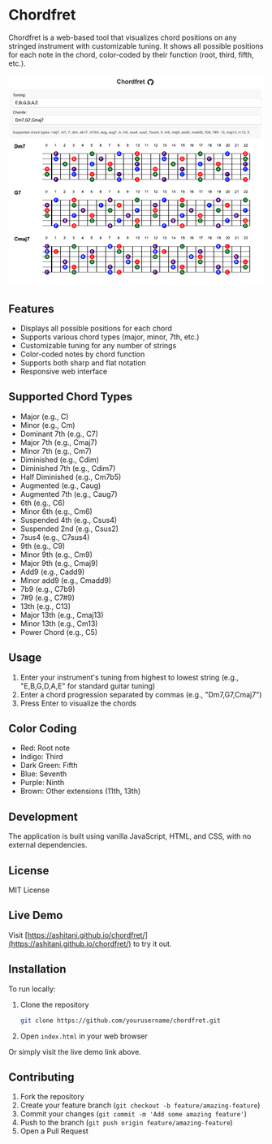 # Chordfret

Chordfret is a web-based tool that visualizes chord positions on any stringed instrument with customizable tuning. It shows all possible positions for each note in the chord, color-coded by their function (root, third, fifth, etc.).

![Chordfret](chordfret.png)

## Features

- Displays all possible positions for each chord
- Supports various chord types (major, minor, 7th, etc.)
- Customizable tuning for any number of strings
- Color-coded notes by chord function
- Supports both sharp and flat notation
- Responsive web interface

## Supported Chord Types

- Major (e.g., C)
- Minor (e.g., Cm)
- Dominant 7th (e.g., C7)
- Major 7th (e.g., Cmaj7)
- Minor 7th (e.g., Cm7)
- Diminished (e.g., Cdim)
- Diminished 7th (e.g., Cdim7)
- Half Diminished (e.g., Cm7b5)
- Augmented (e.g., Caug)
- Augmented 7th (e.g., Caug7)
- 6th (e.g., C6)
- Minor 6th (e.g., Cm6)
- Suspended 4th (e.g., Csus4)
- Suspended 2nd (e.g., Csus2)
- 7sus4 (e.g., C7sus4)
- 9th (e.g., C9)
- Minor 9th (e.g., Cm9)
- Major 9th (e.g., Cmaj9)
- Add9 (e.g., Cadd9)
- Minor add9 (e.g., Cmadd9)
- 7b9 (e.g., C7b9)
- 7#9 (e.g., C7#9)
- 13th (e.g., C13)
- Major 13th (e.g., Cmaj13)
- Minor 13th (e.g., Cm13)
- Power Chord (e.g., C5)

## Usage

1. Enter your instrument's tuning from highest to lowest string (e.g., "E,B,G,D,A,E" for standard guitar tuning)
2. Enter a chord progression separated by commas (e.g., "Dm7,G7,Cmaj7")
3. Press Enter to visualize the chords

## Color Coding

- Red: Root note
- Indigo: Third
- Dark Green: Fifth
- Blue: Seventh
- Purple: Ninth
- Brown: Other extensions (11th, 13th)

## Development

The application is built using vanilla JavaScript, HTML, and CSS, with no external dependencies.

## License

MIT License

## Live Demo

Visit [https://ashitani.github.io/chordfret/](https://ashitani.github.io/chordfret/) to try it out.

## Installation

To run locally:

1. Clone the repository
   ```bash
   git clone https://github.com/yourusername/chordfret.git
   ```

2. Open `index.html` in your web browser

Or simply visit the live demo link above.

## Contributing

1. Fork the repository
2. Create your feature branch (`git checkout -b feature/amazing-feature`)
3. Commit your changes (`git commit -m 'Add some amazing feature'`)
4. Push to the branch (`git push origin feature/amazing-feature`)
5. Open a Pull Request 